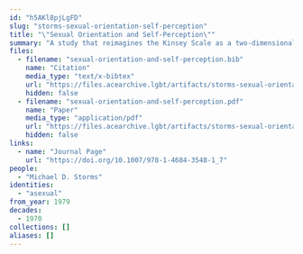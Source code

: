 ```yaml
---
id: "h5AKl8pjLgFD"
slug: "storms-sexual-orientation-self-perception"
title: "\"Sexual Orientation and Self-Perception\""
summary: "A study that reimagines the Kinsey Scale as a two-dimensional spectrum that accounts for asexuality"
files:
  - filename: "sexual-orientation-and-self-perception.bib"
    name: "Citation"
    media_type: "text/x-bibtex"
    url: "https://files.acearchive.lgbt/artifacts/storms-sexual-orientation-self-perception/sexual-orientation-and-self-perception.bib"
    hidden: false
  - filename: "sexual-orientation-and-self-perception.pdf"
    name: "Paper"
    media_type: "application/pdf"
    url: "https://files.acearchive.lgbt/artifacts/storms-sexual-orientation-self-perception/sexual-orientation-and-self-perception.pdf"
    hidden: false
links:
  - name: "Journal Page"
    url: "https://doi.org/10.1007/978-1-4684-3548-1_7"
people:
  - "Michael D. Storms"
identities:
  - "asexual"
from_year: 1979
decades:
  - 1970
collections: []
aliases: []
---
```

